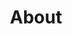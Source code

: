 ---
layout: layouts/base.njk
title: About
templateClass: tmpl-post
eleventyNavigation:
  key: About
  order: 3
  forwardTo: https://www.yiochou.com
---